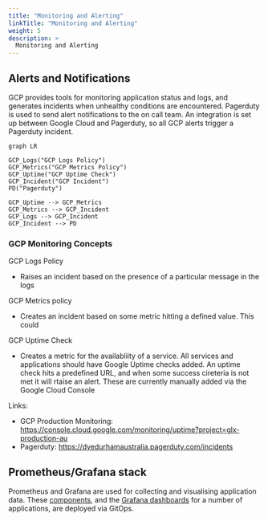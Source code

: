 ```yaml
---
title: "Monitoring and Alerting"
linkTitle: "Monitoring and Alerting"
weight: 5
description: >
  Monitoring and Alerting
---
```


## Alerts and Notifications

GCP provides tools for monitoring application status and logs, and generates incidents when unhealthy conditions are encountered. Pagerduty is used to send alert notifications to the on call team. An integration is set up between Google Cloud and Pagerduty, so all GCP alerts trigger a Pagerduty incident.

```mermaid
graph LR

GCP_Logs("GCP Logs Policy")
GCP_Metrics("GCP Metrics Policy")
GCP_Uptime("GCP Uptime Check")
GCP_Incident("GCP Incident")
PD("Pagerduty")

GCP_Uptime --> GCP_Metrics
GCP_Metrics --> GCP_Incident
GCP_Logs --> GCP_Incident
GCP_Incident --> PD

```

### GCP Monitoring Concepts

GCP Logs Policy
* Raises an incident based on the presence of a particular message in the logs

GCP Metrics policy
* Creates an incident based on some metric hitting a defined value. This could 

GCP Uptime Check
* Creates a metric for the availabliity of a service. All services and applications should have Google Uptime checks added. An uptime check hits a predefined URL, and when some success cireteria is not met it will rtaise an alert. These are currently manually added via the Google Cloud Console

Links:
* GCP Production Monitoring: https://console.cloud.google.com/monitoring/uptime?project=glx-production-au
* Pagerduty: https://dyedurhamaustralia.pagerduty.com/incidents


## Prometheus/Grafana stack

Prometheus and Grafana are used for collecting and visualising application data. These [components](https://bitbucket.globalx.com.au/projects/CLD/repos/flux-gsf/browse/infrastructure/base/kube-prometheus-stack), and the [Grafana dashboards](https://bitbucket.globalx.com.au/projects/CLD/repos/flux-gsf/browse/infrastructure/base/kube-prometheus-resources/dashboards) for a number of applications, are deployed via GitOps.
